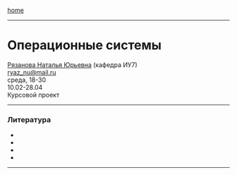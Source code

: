 [home](https://github.com/dKosarevsky/iu7/blob/master/2021_6_sem.md)
____________________________________
# Операционные системы 
[Рязанова Наталья Юрьевна](https://studizba.com/hs/151-mgtu-im-baumana/teachers/4-kafedra-iu-7-programmnoe-obespechenie-je/222-rjazanova-natalja-jurevna.html) (кафедра ИУ7) \
ryaz_nu@mail.ru \
среда, 18-30 \
10.02-28.04 \
Курсовой проект
____________________________________
### Литература

* []()
* []()
* []()
* []()
____________________________________
